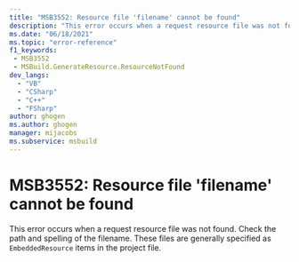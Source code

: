 ```yaml
---
title: "MSB3552: Resource file 'filename' cannot be found"
description: "This error occurs when a request resource file was not found. Check the path and spelling of the filename."
ms.date: "06/18/2021"
ms.topic: "error-reference"
f1_keywords:
 - MSB3552
 - MSBuild.GenerateResource.ResourceNotFound
dev_langs:
  - "VB"
  - "CSharp"
  - "C++"
  - "FSharp"
author: ghogen
ms.author: ghogen
manager: mijacobs
ms.subservice: msbuild
---
```

# MSB3552: Resource file 'filename' cannot be found

This error occurs when a request resource file was not found. Check the path and spelling of the filename. These files are generally specified as `EmbeddedResource` items in the project file.
